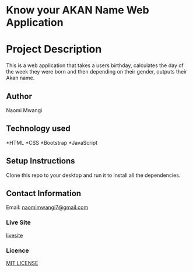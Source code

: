 # Know your AKAN Name Web Application

#   Project Description
This is a web application that takes a users birthday, calculates the day of the week they were born and then depending on their gender, outputs their Akan name.

## Author
 Naomi Mwangi

## Technology used
   *HTML
   *CSS
   *Bootstrap
   *JavaScript

## Setup Instructions
Clone this repo to your desktop and run it to install all the dependencies.

## Contact Information
Email: naomimwangi7@gmail.com

### Live Site
[livesite](https://naomimwangi.github.io/Web-Application/)


### Licence
[MIT LICENSE](LICENSE.txt)